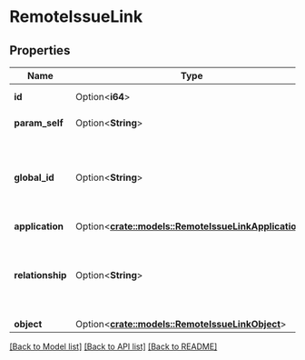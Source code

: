 # RemoteIssueLink

## Properties

Name | Type | Description | Notes
------------ | ------------- | ------------- | -------------
**id** | Option<**i64**> | The ID of the link. | [optional]
**param_self** | Option<**String**> | The URL of the link. | [optional]
**global_id** | Option<**String**> | The global ID of the link, such as the ID of the item on the remote system. | [optional]
**application** | Option<[**crate::models::RemoteIssueLinkApplication**](RemoteIssueLink_application.md)> |  | [optional]
**relationship** | Option<**String**> | Description of the relationship between the issue and the linked item. | [optional]
**object** | Option<[**crate::models::RemoteIssueLinkObject**](RemoteIssueLink_object.md)> |  | [optional]

[[Back to Model list]](../README.md#documentation-for-models) [[Back to API list]](../README.md#documentation-for-api-endpoints) [[Back to README]](../README.md)


